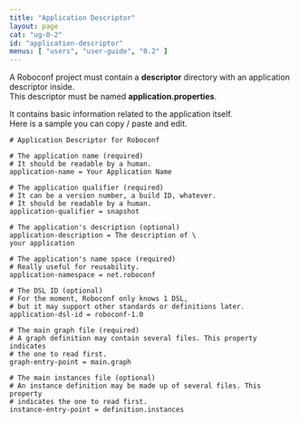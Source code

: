 ```yaml
---
title: "Application Descriptor"
layout: page
cat: "ug-0-2"
id: "application-descriptor"
menus: [ "users", "user-guide", "0.2" ]
---
```


A Roboconf project must contain a **descriptor** directory with an application descriptor inside.  
This descriptor must be named **application.properties**.

It contains basic information related to the application itself.  
Here is a sample you can copy / paste and edit.

```properties
# Application Descriptor for Roboconf

# The application name (required)
# It should be readable by a human.
application-name = Your Application Name

# The application qualifier (required)
# It can be a version number, a build ID, whatever.
# It should be readable by a human.
application-qualifier = snapshot

# The application's description (optional)
application-description = The description of \
your application

# The application's name space (required)
# Really useful for reusability.
application-namespace = net.roboconf

# The DSL ID (optional)
# For the moment, Roboconf only knows 1 DSL,
# but it may support other standards or definitions later.
application-dsl-id = roboconf-1.0

# The main graph file (required)
# A graph definition may contain several files. This property indicates
# the one to read first.
graph-entry-point = main.graph

# The main instances file (optional)
# An instance definition may be made up of several files. This property
# indicates the one to read first.
instance-entry-point = definition.instances
```
